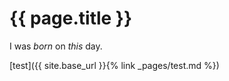 ---
---

{{ page.title }}
================

I was *born* on _this_ day.

[test]({{ site.base_url }}{% link _pages/test.md %})
